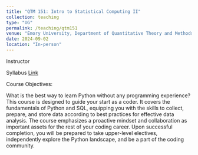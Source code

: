 ```yaml
---
title: "QTM 151: Intro to Statistical Computing II"
collection: teaching
type: "UG"
permalink: /teaching/qtm151
venue: "Emory University, Department of Quantitative Theory and Methods"
date: 2024-09-02
location: "In-person"
---
```




Instructor

Syllabus [Link](https://www.dropbox.com/scl/fi/5l1c9jisjyccstz4hodpm/JK_f24_qtm151_1_release.pdf?rlkey=hp8d8r9qtepwsw2aqrgcs0ewx&dl=0)

Course Objectives:

What is the best way to learn Python without any programming experience? This course is designed to guide your start as a coder. It covers the fundamentals of Python and SQL, equipping you with the skills to collect, prepare, and store data according to best practices for effective data analysis. The course emphasizes a proactive mindset and collaboration as important assets for the rest of your coding career. Upon successful completion, you will be prepared to take upper-level electives, independently explore the Python landscape, and be a part of the coding community.


